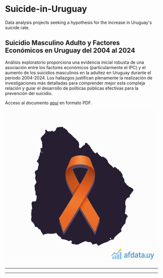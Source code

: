 # Suicide-in-Uruguay

Data analysis projects seeking a hypothesis for the increase in Uruguay's suicide rate.

## Suicidio Masculino Adulto y Factores Económicos en Uruguay del 2004 al 2024

Análisis exploratorio proporciona una evidencia inicial robusta de una asociación entre los factores económicos (particularmente el IPC) y el aumento de los suicidios masculinos en la adultez en Uruguay durante el período 2004-2024. Los hallazgos justifican plenamente la realización de investigaciones más detalladas para comprender mejor esta compleja relación y guiar el desarrollo de políticas públicas efectivas para la prevención del suicidio.

Acceso al documento [aquí](https://github.com/aleferrariuy/Suicide-in-Uruguay/blob/main/suicidio-masculino-adultez-2004-2024-Uruguay/Suicidio%20Masculino%20Adulto%20y%20Factores%20Econ%C3%B3micos%20en%20Uruguay%20del%202004%20al%202024.pdf) en formato PDF.

![](/images/uruguay-suicidio-afdatauy.png "Epidemia de suicidio en Uruguay")

---
---

